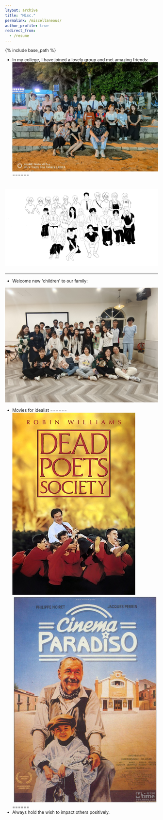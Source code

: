 ```yaml
---
layout: archive
title: "Misc."
permalink: /miscellaneous/
author_profile: true
redirect_from:
  - /resume
---
```


{% include base_path %}

* In my college, I have joined a lovely group and met amazing friends:
![alt astronomy](../images/STIC1.jpg)
======

![alt astronomy](../images/STIC2.PNG)
======

---

* Welcome new 'children' to our family:

![alt astronomy](../images/pt_family.jpg)
* Movies for idealist
======
![alt movie](../images/deadpoets.jpg)![alt movie](../images/paradise.jpg)
======
* Always hold the wish to impact others positively. 
